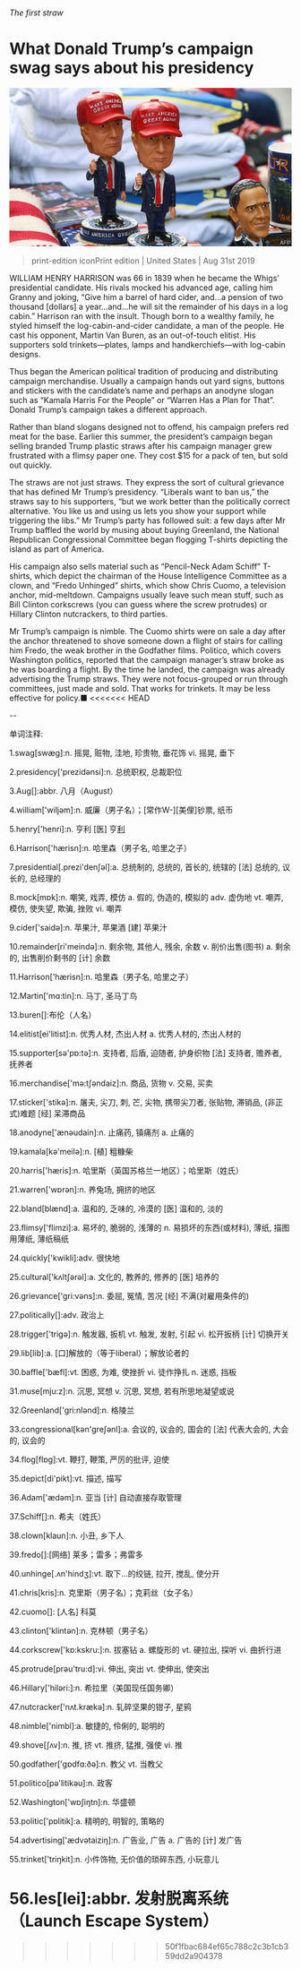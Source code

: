 ###### The first straw

# What Donald Trump’s campaign swag says about his presidency 

![image](images/20190831_USP001_0.jpg) 

> print-edition iconPrint edition | United States | Aug 31st 2019 

WILLIAM HENRY HARRISON was 66 in 1839 when he became the Whigs’ presidential candidate. His rivals mocked his advanced age, calling him Granny and joking, “Give him a barrel of hard cider, and…a pension of two thousand [dollars] a year…and…he will sit the remainder of his days in a log cabin.” Harrison ran with the insult. Though born to a wealthy family, he styled himself the log-cabin-and-cider candidate, a man of the people. He cast his opponent, Martin Van Buren, as an out-of-touch elitist. His supporters sold trinkets—plates, lamps and handkerchiefs—with log-cabin designs. 

Thus began the American political tradition of producing and distributing campaign merchandise. Usually a campaign hands out yard signs, buttons and stickers with the candidate’s name and perhaps an anodyne slogan such as “Kamala Harris For the People” or “Warren Has a Plan for That”. Donald Trump’s campaign takes a different approach. 

Rather than bland slogans designed not to offend, his campaign prefers red meat for the base. Earlier this summer, the president’s campaign began selling branded Trump plastic straws after his campaign manager grew frustrated with a flimsy paper one. They cost $15 for a pack of ten, but sold out quickly. 

The straws are not just straws. They express the sort of cultural grievance that has defined Mr Trump’s presidency. “Liberals want to ban us,” the straws say to his supporters, “but we work better than the politically correct alternative. You like us and using us lets you show your support while triggering the libs.” Mr Trump’s party has followed suit: a few days after Mr Trump baffled the world by musing about buying Greenland, the National Republican Congressional Committee began flogging T-shirts depicting the island as part of America. 

His campaign also sells material such as “Pencil-Neck Adam Schiff” T-shirts, which depict the chairman of the House Intelligence Committee as a clown, and “Fredo Unhinged” shirts, which show Chris Cuomo, a television anchor, mid-meltdown. Campaigns usually leave such mean stuff, such as Bill Clinton corkscrews (you can guess where the screw protrudes) or Hillary Clinton nutcrackers, to third parties. 

Mr Trump’s campaign is nimble. The Cuomo shirts were on sale a day after the anchor threatened to shove someone down a flight of stairs for calling him Fredo, the weak brother in the Godfather films. Politico, which covers Washington politics, reported that the campaign manager’s straw broke as he was boarding a flight. By the time he landed, the campaign was already advertising the Trump straws. They were not focus-grouped or run through committees, just made and sold. That works for trinkets. It may be less effective for policy.■ 
<<<<<<< HEAD

-- 

 单词注释:

1.swag[swæg]:n. 摇晃, 赃物, 洼地, 珍贵物, 垂花饰 vi. 摇晃, 垂下 

2.presidency['prezidәnsi]:n. 总统职权, 总裁职位 

3.Aug[]:abbr. 八月（August） 

4.william['wiljәm]:n. 威廉（男子名）；[常作W-][美俚]钞票, 纸币 

5.henry['henri]:n. 亨利 [医] 亨[利](电感应单位) 

6.Harrison['hærisn]:n. 哈里森（男子名, 哈里之子） 

7.presidential[.prezi'denʃәl]:a. 总统制的, 总统的, 首长的, 统辖的 [法] 总统的, 议长的, 总经理的 

8.mock[mɒk]:n. 嘲笑, 戏弄, 模仿 a. 假的, 伪造的, 模拟的 adv. 虚伪地 vt. 嘲弄, 模仿, 使失望, 欺骗, 挫败 vi. 嘲弄 

9.cider['saidә]:n. 苹果汁, 苹果酒 [建] 苹果汁 

10.remainder[ri'meindә]:n. 剩余物, 其他人, 残余, 余数 v. 削价出售(图书) a. 剩余的, 出售削价剩书的 [计] 余数 

11.Harrison['hærisn]:n. 哈里森（男子名, 哈里之子） 

12.Martin['mɑ:tin]:n. 马丁, 圣马丁鸟 

13.buren[]:布伦（人名） 

14.elitist[ei'litist]:n. 优秀人材, 杰出人材 a. 优秀人材的, 杰出人材的 

15.supporter[sә'pɒ:tә]:n. 支持者, 后盾, 迫随者, 护身织物 [法] 支持者, 赡养者, 抚养者 

16.merchandise['mә:tʃәndaiz]:n. 商品, 货物 v. 交易, 买卖 

17.sticker['stikә]:n. 屠夫, 尖刀, 刺, 芒, 尖物, 携带尖刀者, 张贴物, 滞销品, (非正式)难题 [经] 呆滞商品 

18.anodyne['ænәudain]:n. 止痛药, 镇痛剂 a. 止痛的 

19.kamala[kә'meilә]:n. [植] 粗糠柴 

20.harris['hæris]:n. 哈里斯（英国苏格兰一地区）；哈里斯（姓氏） 

21.warren['wɒrәn]:n. 养兔场, 拥挤的地区 

22.bland[blænd]:a. 温和的, 乏味的, 冷漠的 [医] 温和的, 淡的 

23.flimsy['flimzi]:a. 易坏的, 脆弱的, 浅薄的 n. 易损坏的东西(或材料), 薄纸, 描图用薄纸, 薄纸稿纸 

24.quickly['kwikli]:adv. 很快地 

25.cultural['kʌltʃәrәl]:a. 文化的, 教养的, 修养的 [医] 培养的 

26.grievance['gri:vәns]:n. 委屈, 冤情, 苦况 [经] 不满(对雇用条件的) 

27.politically[]:adv. 政治上 

28.trigger['trigә]:n. 触发器, 扳机 vt. 触发, 发射, 引起 vi. 松开扳柄 [计] 切换开关 

29.lib[lib]:a. [口]解放的（等于liberal）；解放论者的 

30.baffle['bæfl]:vt. 困惑, 为难, 使挫折 vi. 徒作挣扎 n. 迷惑, 挡板 

31.muse[mju:z]:n. 沉思, 冥想 v. 沉思, 冥想, 若有所思地凝望或说 

32.Greenland['gri:nlәnd]:n. 格陵兰 

33.congressional[kәn'greʃәnl]:a. 会议的, 议会的, 国会的 [法] 代表大会的, 大会的, 议会的 

34.flog[flɒg]:vt. 鞭打, 鞭策, 严厉的批评, 迫使 

35.depict[di'pikt]:vt. 描述, 描写 

36.Adam['ædәm]:n. 亚当 [计] 自动直接存取管理 

37.Schiff[]:n. 希夫（姓氏） 

38.clown[klaun]:n. 小丑, 乡下人 

39.fredo[]:[网络] 莱多；雷多；弗雷多 

40.unhinge[.ʌn'hindʒ]:vt. 取下...的绞链, 拉开, 搅乱, 使分开 

41.chris[kris]:n. 克里斯（男子名）；克莉丝（女子名） 

42.cuomo[]: [人名] 科莫 

43.clinton['klintәn]:n. 克林顿（男子名） 

44.corkscrew['kɒ:kskru:]:n. 拔塞钻 a. 螺旋形的 vt. 硬拉出, 探听 vi. 曲折行进 

45.protrude[prәu'tru:d]:vi. 伸出, 突出 vt. 使伸出, 使突出 

46.Hillary['hiləri:]:n. 希拉里（美国现任国务卿） 

47.nutcracker['nʌt.krækә]:n. 轧碎坚果的钳子, 星鸦 

48.nimble['nimbl]:a. 敏捷的, 伶俐的, 聪明的 

49.shove[ʃʌv]:n. 推, 挤 vt. 推挤, 猛推, 强使 vi. 推 

50.godfather['gɒdfɑ:ðә]:n. 教父 vt. 当教父 

51.politico[pә'litikәu]:n. 政客 

52.Washington['wɒʃiŋtn]:n. 华盛顿 

53.politic['pɒlitik]:a. 精明的, 明智的, 策略的 

54.advertising['ædvәtaiziŋ]:n. 广告业, 广告 a. 广告的 [计] 发广告 

55.trinket['triŋkit]:n. 小件饰物, 无价值的琐碎东西, 小玩意儿 

56.les[lei]:abbr. 发射脱离系统（Launch Escape System） 
=======
>>>>>>> 50f1fbac684ef65c788c2c3b1cb359dd2a904378

